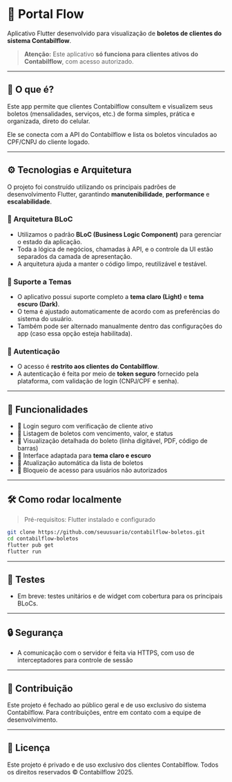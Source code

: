 # 📄 Portal Flow

Aplicativo Flutter desenvolvido para visualização de **boletos de clientes do sistema Contabilflow**.

> **Atenção:** Este aplicativo **só funciona para clientes ativos do Contabilflow**, com acesso autorizado.

---

## 🔎 O que é?

Este app permite que clientes Contabilflow consultem e visualizem seus boletos (mensalidades, serviços, etc.) de forma simples, prática e organizada, direto do celular.

Ele se conecta com a API do Contabilflow e lista os boletos vinculados ao CPF/CNPJ do cliente logado.

---

## ⚙️ Tecnologias e Arquitetura

O projeto foi construído utilizando os principais padrões de desenvolvimento Flutter, garantindo **manutenibilidade**, **performance** e **escalabilidade**.

### 🧱 Arquitetura BLoC

* Utilizamos o padrão **BLoC (Business Logic Component)** para gerenciar o estado da aplicação.
* Toda a lógica de negócios, chamadas à API, e o controle da UI estão separados da camada de apresentação.
* A arquitetura ajuda a manter o código limpo, reutilizável e testável.

### 🎨 Suporte a Temas

* O aplicativo possui suporte completo a **tema claro (Light)** e **tema escuro (Dark)**.
* O tema é ajustado automaticamente de acordo com as preferências do sistema do usuário.
* Também pode ser alternado manualmente dentro das configurações do app (caso essa opção esteja habilitada).

### 🔐 Autenticação

* O acesso é **restrito aos clientes do Contabilflow**.
* A autenticação é feita por meio de **token seguro** fornecido pela plataforma, com validação de login (CNPJ/CPF e senha).

---

## 📱 Funcionalidades

* 🔐 Login seguro com verificação de cliente ativo
* 📄 Listagem de boletos com vencimento, valor, e status
* 🧾 Visualização detalhada do boleto (linha digitável, PDF, código de barras)
* 🎨 Interface adaptada para **tema claro e escuro**
* 🔄 Atualização automática da lista de boletos
* 🚫 Bloqueio de acesso para usuários não autorizados

---

## 🛠 Como rodar localmente

> Pré-requisitos: Flutter instalado e configurado

```bash
git clone https://github.com/seuusuario/contabilflow-boletos.git
cd contabilflow-boletos
flutter pub get
flutter run
```

---

## 🧪 Testes

* Em breve: testes unitários e de widget com cobertura para os principais BLoCs.

---

## 🔒 Segurança

* A comunicação com o servidor é feita via HTTPS, com uso de interceptadores para controle de sessão

---

## 🤝 Contribuição

Este projeto é fechado ao público geral e de uso exclusivo do sistema Contabilflow. Para contribuições, entre em contato com a equipe de desenvolvimento.

---

## 📝 Licença

Este projeto é privado e de uso exclusivo dos clientes Contabilflow.
Todos os direitos reservados © Contabilflow 2025.
